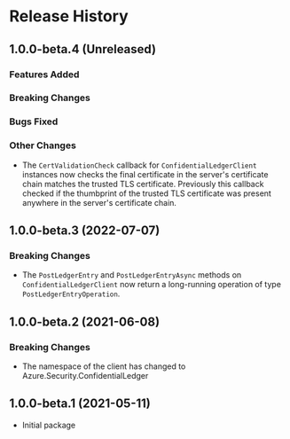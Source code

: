 # Release History

## 1.0.0-beta.4 (Unreleased)

### Features Added

### Breaking Changes

### Bugs Fixed

### Other Changes

- The `CertValidationCheck` callback for `ConfidentialLedgerClient` instances now checks the final certificate in the server's certificate chain matches the trusted TLS certificate. Previously this callback checked if the thumbprint of the trusted TLS certificate was present anywhere in the server's certificate chain. 

## 1.0.0-beta.3 (2022-07-07)

### Breaking Changes

- The `PostLedgerEntry` and `PostLedgerEntryAsync` methods on `ConfidentialLedgerClient` now return a long-running operation of type `PostLedgerEntryOperation`.

## 1.0.0-beta.2 (2021-06-08)

### Breaking Changes

- The namespace of the client has changed to Azure.Security.ConfidentialLedger

## 1.0.0-beta.1 (2021-05-11)
- Initial package
